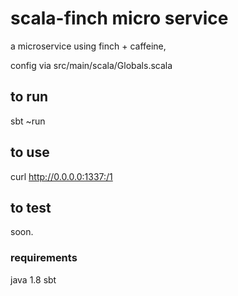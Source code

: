 # scala-finch micro service

a microservice using finch + caffeine,

config via src/main/scala/Globals.scala

## to run

sbt ~run

## to use

curl http://0.0.0.0:1337:/1

## to test

soon.

### requirements

java 1.8
sbt
